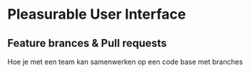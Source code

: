 # Pleasurable User Interface


## Feature brances & Pull requests
Hoe je met een team kan samenwerken op een code base met branches


<!--
## Aanpak
Je werkt in een team aan de website voor een opdrachtgever. 
Zorg dat je duidelijk afspraken maakt en elkaar dagelijks op de hoogte houdt van vorderingen. Samen met jouw team ben je verantwoordelijk voor de planning, het samenwerkingsproces én het eindresultaat.


Werken met features
feature branches aanmaken op de main
Leren hoe je dit kan mergen

Features branches bedenken met het team voor aanstaande vrijdag


-->